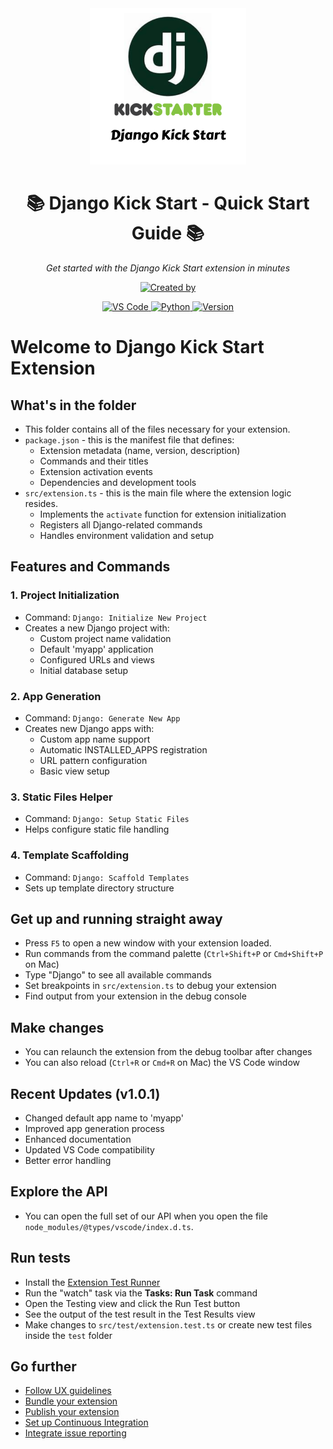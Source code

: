 <div align="center">
  <kbd>
    <img src="media/logo.png" width="250" alt="Django Kick Start"/>
  </kbd>
  
  <h1>📚 Django Kick Start - Quick Start Guide 📚</h1>
  <p><i>Get started with the Django Kick Start extension in minutes</i></p>
  
  <p align="center">
    <a href="https://github.com/jamalihassan0307">
      <img src="https://img.shields.io/badge/Created_by-Jam_Ali_Hassan-blue?style=for-the-badge&logo=github&logoColor=white" alt="Created by"/>
    </a>
  </p>

  <p align="center">
    <a href="https://marketplace.visualstudio.com/items?itemName=jamalihassan.django-kick-start">
      <img src="https://img.shields.io/badge/VS_Code-1.85.0+-373277?style=for-the-badge&logo=visualstudio&logoColor=white" alt="VS Code"/>
    </a>
    <a href="https://www.python.org">
      <img src="https://img.shields.io/badge/Python-3.8+-3776AB?style=for-the-badge&logo=python&logoColor=white" alt="Python"/>
    </a>
    <a href="https://marketplace.visualstudio.com/items?itemName=jamalihassan.django-kick-start">
      <img src="https://img.shields.io/badge/version-1.0.1-blue?style=for-the-badge&logo=visualstudiocode&logoColor=white" alt="Version"/>
    </a>
  </p>
</div>

# Welcome to Django Kick Start Extension

## What's in the folder

* This folder contains all of the files necessary for your extension.
* `package.json` - this is the manifest file that defines:
  * Extension metadata (name, version, description)
  * Commands and their titles
  * Extension activation events
  * Dependencies and development tools
* `src/extension.ts` - this is the main file where the extension logic resides.
  * Implements the `activate` function for extension initialization
  * Registers all Django-related commands
  * Handles environment validation and setup

## Features and Commands

### 1. Project Initialization
* Command: `Django: Initialize New Project`
* Creates a new Django project with:
  * Custom project name validation
  * Default 'myapp' application
  * Configured URLs and views
  * Initial database setup

### 2. App Generation
* Command: `Django: Generate New App`
* Creates new Django apps with:
  * Custom app name support
  * Automatic INSTALLED_APPS registration
  * URL pattern configuration
  * Basic view setup

### 3. Static Files Helper
* Command: `Django: Setup Static Files`
* Helps configure static file handling

### 4. Template Scaffolding
* Command: `Django: Scaffold Templates`
* Sets up template directory structure

## Get up and running straight away

* Press `F5` to open a new window with your extension loaded.
* Run commands from the command palette (`Ctrl+Shift+P` or `Cmd+Shift+P` on Mac)
* Type "Django" to see all available commands
* Set breakpoints in `src/extension.ts` to debug your extension
* Find output from your extension in the debug console

## Make changes

* You can relaunch the extension from the debug toolbar after changes
* You can also reload (`Ctrl+R` or `Cmd+R` on Mac) the VS Code window

## Recent Updates (v1.0.1)

* Changed default app name to 'myapp'
* Improved app generation process
* Enhanced documentation
* Updated VS Code compatibility
* Better error handling

## Explore the API

* You can open the full set of our API when you open the file `node_modules/@types/vscode/index.d.ts`.

## Run tests

* Install the [Extension Test Runner](https://marketplace.visualstudio.com/items?itemName=ms-vscode.extension-test-runner)
* Run the "watch" task via the **Tasks: Run Task** command
* Open the Testing view and click the Run Test button
* See the output of the test result in the Test Results view
* Make changes to `src/test/extension.test.ts` or create new test files inside the `test` folder

## Go further

* [Follow UX guidelines](https://code.visualstudio.com/api/ux-guidelines/overview)
* [Bundle your extension](https://code.visualstudio.com/api/working-with-extensions/bundling-extension)
* [Publish your extension](https://code.visualstudio.com/api/working-with-extensions/publishing-extension)
* [Set up Continuous Integration](https://code.visualstudio.com/api/working-with-extensions/continuous-integration)
* [Integrate issue reporting](https://code.visualstudio.com/api/get-started/wrapping-up#issue-reporting)
